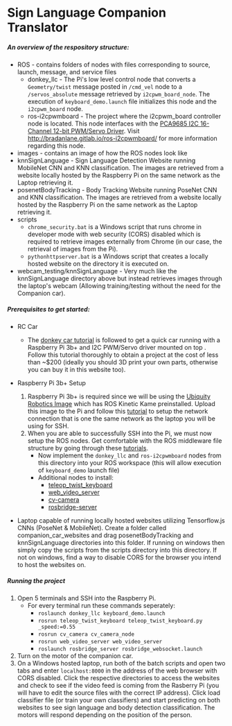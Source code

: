 # Sign Language Companion Translator
##### An overview of the respository structure:
- ROS - contains folders of nodes with files corresponding to source, launch, message, and service files 
  - donkey_llc - The Pi's low level control node that converts a `Geometry/twist` message posted in `/cmd_vel` node to a `/servos_absolute` message retrieved by `i2cpwm_board_node`.  The execution of `keyboard_demo.launch` file initializes this node and the `i2cpwm_board` node.
  - ros-i2cpwmboard -  The project where the i2cpwm_board controller node is located.  This node interfaces with the [PCA9685 I2C 16-Channel 12-bit PWM/Servo Driver](https://www.amazon.com/gp/product/B01G61MZF4/ref=as_li_qf_asin_il_tl?ie=UTF8&tag=tizianoslab-20&creative=9325&linkCode=as2&creativeASIN=B01G61MZF4&linkId=1179856ce06b25cbf85ad9aaeae25201).  Visit http://bradanlane.gitlab.io/ros-i2cpwmboard/ for more information regarding this node.
- images - contains an image of how the ROS nodes look like
- knnSignLanguage - Sign Language Detection Website running MobileNet CNN and KNN classification.  The images are retrieved from a website locally hosted by the Raspberry Pi on the same network as the Laptop retrieving it.
- posenetBodyTracking - Body Tracking Website running PoseNet CNN and KNN classification.  The images are retrieved from a website locally hosted by the Raspberry Pi on the same network as the Laptop retrieving it.
- scripts
  - `chrome_security.bat` is a Windows script that runs chrome in developer mode with web security (CORS) disabled which is required to retrieve images externally from Chrome (in our case, the retrieval of images from the Pi).  
  - `pythonhttpserver.bat` is a Windows script that creates a locally hosted website on the directory it is executed on.
- webcam_testing/knnSignLanguage - Very much like the knnSignLanguage directory above but instead retrieves images through the laptop's webcam (Allowing training/testing without the need for the Companion car).
##### Prerequisites to get started:
- RC Car
  - The [donkey car tutorial](https://docs.donkeycar.com/guide/build_hardware/) is followed to get a quick car running with a Raspberry Pi 3b+ and I2C PWM/Servo driver mounted on top .  Follow this tutorial thoroughly to obtain a project at the cost of less than ~$200 (ideally you should 3D print your own parts, otherwise you can buy it in this website too).
- Raspberry Pi 3b+ Setup
  1. Raspberry Pi 3b+ is required since we will be using the [Ubiquity Robotics Image](https://downloads.ubiquityrobotics.com/pi.html) which has ROS Kinetic Kame preinstalled.  Upload this image to the Pi and follow this [tutorial](https://learn.ubiquityrobotics.com/) to setup the network connection that is one the same network as the laptop you will be using for SSH.
  2. When you are able to successfully SSH into the Pi, we must now setup the  ROS nodes.  Get comfortable with the ROS middleware file structure by going through these [tutorials](http://wiki.ros.org/ROS/Tutorials).
      - Now implement the `donkey_llc` and `ros-i2cpwmboard` nodes from this directory into your ROS workspace (this will allow execution of `keyboard_demo` launch file)
      - Additional nodes to install:
        - [teleop_twist_keyboard](http://wiki.ros.org/teleop_twist_keyboard)
        - [web_video_server](http://wiki.ros.org/web_video_server)
        - [cv-camera](http://wiki.ros.org/cv_camera)
        - [rosbridge-server](http://wiki.ros.org/rosbridge_server)

- Laptop capable of running locally hosted websites utilizing Tensorflow.js CNNs (PoseNet & MobileNet).  Create a folder called companion_car_websites and drag posenetBodyTracking and knnSignLanguage directories into this folder.  If running on windows then simply copy the scripts from the scripts directory into this directory.  If not on windows, find a way to disable CORS for the browser you intend to host the websites on.
##### Running the project
1. Open 5 terminals and SSH into the Raspberry Pi.
    - For every terminal run these commands seperately:
      - `roslaunch donkey_llc keyboard_demo.launch`
      - `rosrun teleop_twist_keyboard teleop_twist_keyboard.py _speed:=0.55`
      - `rosrun cv_camera cv_camera_node`
      - `rosrun web_video_server web_video_server`
      - `roslaunch rosbridge_server rosbridge_websocket.launch`
2.  Turn on the motor of the companion car.
3.  On a Windows hosted laptop, run both of the batch scripts and open two tabs and enter `localhost:8000` in the address of the web browser with CORS disabled.  Click the respective directories to access the websites and check to see if the video feed is coming from the Rasberry Pi (you will have to edit the source files with the correct IP address).  Click load classifier file (or train your own classifiers) and start predicting on both websites to see sign language and body detection classification.  The motors will respond depending on the position of the person.
